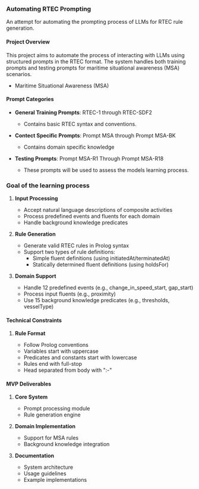 
###  Automating RTEC Prompting

An attempt for automating the prompting process of LLMs for RTEC rule generation.

#### Project Overview

This project aims to automate the process of interacting with LLMs using structured prompts in the RTEC format. The system handles both training prompts and testing prompts for maritime situational awareness (MSA) scenarios.

-   Maritime Situational Awareness (MSA)

#### Prompt Categories

*  **General Training Prompts**: RTEC-1 through RTEC-SDF2

	* Contains basic RTEC syntax and conventions.

*  **Contect Specific Prompts**: Prompt MSA through Prompt MSA-BK
	* Contains domain specific knowledge

*  **Testing Prompts**: Prompt MSA-R1 Through Prompt MSA-R18
	* These prompts will be used to assess the models learning process.

### Goal of the learning process

1.  **Input Processing**
    
    -   Accept natural language descriptions of composite activities
    -   Process predefined events and fluents for each domain
    -   Handle background knowledge predicates

2.  **Rule Generation**
    
    -   Generate valid RTEC rules in Prolog syntax
    -   Support two types of rule definitions:
        -   Simple fluent definitions (using initiatedAt/terminatedAt)
        -   Statically determined fluent definitions (using holdsFor)
      
3.  **Domain Support**

	-   Handle 12 predefined events (e.g., change_in_speed_start, gap_start)
	-   Process input fluents (e.g., proximity)
	-   Use 15 background knowledge predicates (e.g., thresholds, vesselType)

#### Technical Constraints

1.  **Rule Format**
    
    -   Follow Prolog conventions
    -   Variables start with uppercase
    -   Predicates and constants start with lowercase
    -   Rules end with full-stop
    -   Head separated from body with ":-"

#### MVP Deliverables

1.  **Core System**
    
    -   Prompt processing module
    -   Rule generation engine

2.  **Domain Implementation**
    
    -   Support for MSA rules
    -   Background knowledge integration

3.  **Documentation**
    
    -   System architecture
    -   Usage guidelines
    -   Example implementations